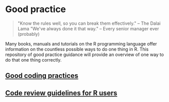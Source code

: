 # Good practice
> "Know the rules well, so you can break them effectively." – The Dalai Lama
> "We've always done it that way." – Every senior manager ever (probably) 

Many books, manuals and tutorials on the R programming language offer information on the countless possible ways to do one thing in R. This repository of good practice guidance will provide an overview of one way to do that one thing correctly.

## [Good coding practices](https://github.com/DataScienceScotland/good_practices/blob/main/coding.md)

## [Code review guidelines for R users](https://github.com/DataScienceScotland/good_practices/blob/main/code_review.md)
